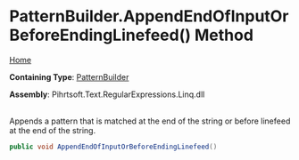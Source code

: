 # PatternBuilder\.AppendEndOfInputOrBeforeEndingLinefeed\(\) Method

[Home](../../../../../../README.md)

**Containing Type**: [PatternBuilder](../README.md)

**Assembly**: Pihrtsoft\.Text\.RegularExpressions\.Linq\.dll

\
Appends a pattern that is matched at the end of the string or before linefeed at the end of the string\.

```csharp
public void AppendEndOfInputOrBeforeEndingLinefeed()
```

